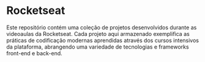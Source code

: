 # Rocketseat
Este repositório contém uma coleção de projetos desenvolvidos durante as videoaulas da Rocketseat. Cada projeto aqui armazenado exemplifica as práticas de codificação modernas aprendidas através dos cursos intensivos da plataforma, abrangendo uma variedade de tecnologias e frameworks front-end e back-end.

